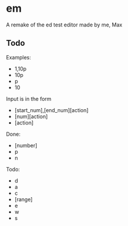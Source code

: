 # em

A remake of the ed test editor made by me, Max

## Todo
Examples:
- 1,10p
- 10p
- p
- 10

Input is in the form
- [start_num],[end_num][action]
- [num][action]
- [action]

Done:
- [number]
- p
- n

Todo:
- d
- a
- c
- [range]
- e
- w
- s
